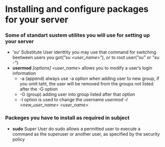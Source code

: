 # Installing and configure packages for your server

### Some of standart sustem utilites you will use for setting up your server
- 'su' Substitute User identtity
  you may use that command for switching beetween users you got(*"su <user_name>"*), or to root user(*"su"* or *"su -"*)
- **usermod** *[options] <user_name>*
  allows you to modify a user’s login information
  - -a (append) always use -a option when adding user to new group, if you omit taht, the user will be removed from the groups not listed after the -G option
  - -G (group) adding user into group listed after that option
  - -l option is used to change the username *usermod -l <new_user_name> <user_name>*
  
### Packeges you have to install as required in subject
- **sudo** Super User do
  sudo allows a permitted user to execute a command as the superuser or another user, as specified by the security policy
